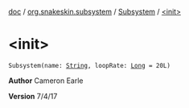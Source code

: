 [doc](../../index.md) / [org.snakeskin.subsystem](../index.md) / [Subsystem](index.md) / [&lt;init&gt;](./-init-.md)

# &lt;init&gt;

`Subsystem(name: `[`String`](https://kotlinlang.org/api/latest/jvm/stdlib/kotlin/-string/index.html)`, loopRate: `[`Long`](https://kotlinlang.org/api/latest/jvm/stdlib/kotlin/-long/index.html)` = 20L)`

**Author**
Cameron Earle

**Version**
7/4/17

